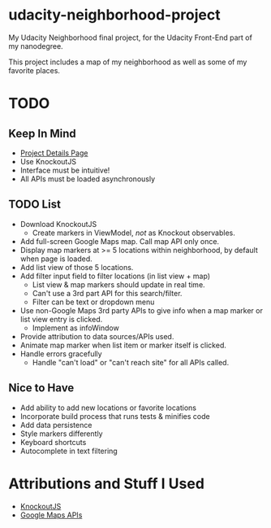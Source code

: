 # udacity-neighborhood-project

My Udacity Neighborhood final project, for the Udacity Front-End part of my
nanodegree.

This project includes a map of my neighborhood as well as some of my favorite
places.

# TODO

## Keep In Mind

* [Project Details Page](https://classroom.udacity.com/nanodegrees/nd004/parts/135b6edc-f1cd-4cd9-b831-1908ede75737/modules/4fd8d440-9428-4de7-93c0-4dca17a36700/lessons/2711658591239847/concepts/26906985370923)
* Use KnockoutJS
* Interface must be intuitive!
* All APIs must be loaded asynchronously

## TODO List

* Download KnockoutJS
    * Create markers in ViewModel, _not_ as Knockout observables.
* Add full-screen Google Maps map. Call map API only once.
* Display map markers at >= 5 locations within neighborhood, by default when
page is loaded.
* Add list view of those 5 locations.
* Add filter input field to filter locations (in list view + map)
    * List view & map markers should update in real time.
    * Can't use a 3rd part API for this search/filter.
    * Filter can be text or dropdown menu
* Use non-Google Maps 3rd party APIs to give info when a map marker or list
view entry is clicked.
    * Implement as infoWindow
* Provide attribution to data sources/APIs used.
* Animate map marker when list item or marker itself is clicked.
* Handle errors gracefully
    * Handle "can't load" or "can't reach site" for all APIs called.

## Nice to Have

* Add ability to add new locations or favorite locations
* Incorporate build process that runs tests & minifies code
* Add data persistence
* Style markers differently
* Keyboard shortcuts
* Autocomplete in text filtering

# Attributions and Stuff I Used

* [KnockoutJS](http://knockoutjs.com/)
* [Google Maps APIs](https://developers.google.com/maps/)
